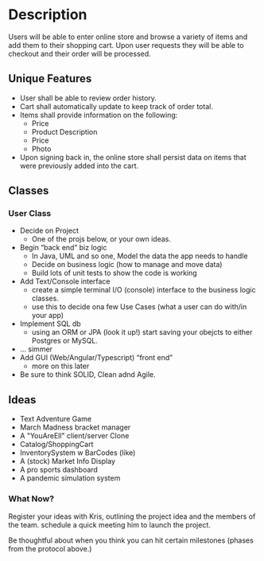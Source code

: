 # Description #

Users will be able to enter online store and browse a variety of items and add them to their shopping cart. Upon user requests they will be able to checkout and their order will be processed. 

## Unique Features

* User shall be able to review order history.
* Cart shall automatically update to keep track of order total.
* Items shall provide information on the following:
  * Price
  * Product Description 
  * Price
  * Photo 
* Upon signing back in, the online store shall persist data on items that were previously added into the cart.


## Classes

### User Class 


- Decide on Project
  - One of the projs below, or your own ideas.
- Begin “back end” biz logic
  - In Java, UML and so one, Model the data the app needs to handle
  - Decide on business logic (how to manage and move data)
  - Build lots of unit tests to show the code is working
- Add Text/Console interface
  - create a simple terminal I/O (console) interface to the business logic classes.
  - use this to decide ona few Use Cases (what a user can do with/in your app)
- Implement SQL db
  - using an ORM or JPA (look it up!) start saving your obejcts to either Postgres or MySQL.
- … simmer
- Add GUI (Web/Angular/Typescript) “front end”
  - more on this later
- Be sure to think SOLID, Clean adnd Agile.

## Ideas 

* Text Adventure Game
* March Madness bracket manager
* A "YouAreEll" client/server Clone
* Catalog/ShoppingCart
* InventorySystem w BarCodes (like)
* A (stock) Market Info Display
* A pro sports dashboard
* A pandemic simulation system 

### What Now?

Register your ideas with Kris, outlining the project idea and the members of the team. schedule a quick meeting him to launch the project.

Be thoughtful about when you think you can hit certain milestones (phases from the protocol above.)
